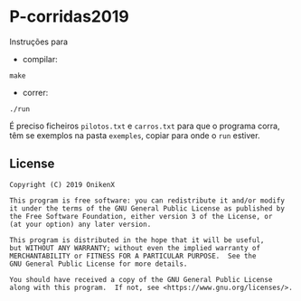 # P-corridas2019

Instruções para 
- compilar:

```
make
```

- correr:
```
./run
```
É preciso ficheiros `pilotos.txt` e `carros.txt` para que o programa corra, têm se exemplos na pasta `exemples`, copiar para onde o `run` estiver. 

## License
    Copyright (C) 2019 OnikenX

    This program is free software: you can redistribute it and/or modify
    it under the terms of the GNU General Public License as published by
    the Free Software Foundation, either version 3 of the License, or
    (at your option) any later version.

    This program is distributed in the hope that it will be useful,
    but WITHOUT ANY WARRANTY; without even the implied warranty of
    MERCHANTABILITY or FITNESS FOR A PARTICULAR PURPOSE.  See the
    GNU General Public License for more details.

    You should have received a copy of the GNU General Public License
    along with this program.  If not, see <https://www.gnu.org/licenses/>.
